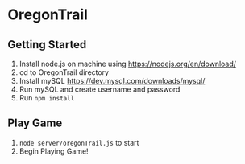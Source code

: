 # OregonTrail

## Getting Started
1. Install node.js on machine using https://nodejs.org/en/download/
2. cd to OregonTrail directory
3. Install mySQL https://dev.mysql.com/downloads/mysql/
4. Run mySQL and create username and password
5. Run `npm install`

## Play Game
1. `node server/oregonTrail.js` to start
2. Begin Playing Game!
